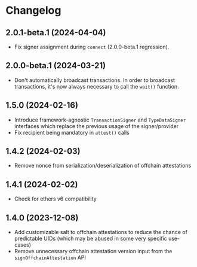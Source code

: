 # Changelog

## 2.0.1-beta.1 (2024-04-04)

- Fix signer assignment during `connect` (2.0.0-beta.1 regression).

## 2.0.0-beta.1 (2024-03-21)

- Don't automatically broadcast transactions. In order to broadcast transactions, it's now always necessary to call the `wait()` function.

## 1.5.0 (2024-02-16)

- Introduce framework-agnostic `TransactionSigner` and `TypeDataSigner` interfaces which replace the previous usage of the signer/provider
- Fix recipient being mandatory in `attest()` calls

## 1.4.2 (2024-02-03)

- Remove nonce from serialization/deserialization of offchain attestations

## 1.4.1 (2024-02-02)

- Check for ethers v6 compatibility

## 1.4.0 (2023-12-08)

- Add customizable salt to offchain attestations to reduce the chance of predictable UIDs (which may be abused in some very specific use-cases)
- Remove unnecessary offchain attestation version input from the `signOffchainAttestation` API
